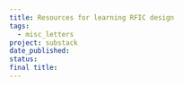 ```yaml
---
title: Resources for learning RFIC design
tags:
  - misc_letters
project: substack
date_published: 
status: 
final title:
---
```

